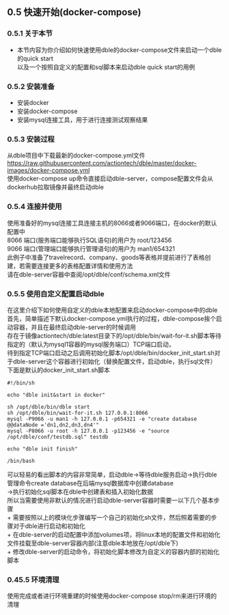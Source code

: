 ## 0.5 快速开始(docker-compose)  
### 0.5.1 关于本节       
 + 本节内容为你介绍如何快速使用dble的docker-compose文件来启动一个dble的quick start  
   以及一个按照自定义的配置和sql脚本来启动dble quick start的用例
 
### 0.5.2 安装准备
 + 安装docker
 + 安装docker-compose
 + 安装mysql连接工具，用于进行连接测试观察结果
### 0.5.3 安装过程
 从dble项目中下载最新的docker-compose.yml文件  
 https://raw.githubusercontent.com/actiontech/dble/master/docker-images/docker-compose.yml  
 使用docker-compose up命令直接启动dble-server，compose配置文件会从dockerhub拉取镜像并最终启动dble
 
### 0.5.4 连接并使用
   使用准备好的mysql连接工具连接主机的8066或者9066端口，在docker的默认配置中  
   8066 端口(服务端口能够执行SQL语句)的用户为 root/123456    
   9066 端口(管理端口能够执行管理语句)的用户为 man1/654321   
   此例子中准备了travelrecord、company、goods等表格并提前进行了表格创建，若需要连接更多的表格配置详情和使用方法  
   请在dble-server容器中查阅/opt/dble/conf/schema.xml文件
   
### 0.5.5 使用自定义配置启动dble
   在这里介绍下如何使用自定义的dble本地配置来启动docker-compose中的dble  
   首先，简单描述下默认docker-compose.yml执行的过程，dble-compose挨个启动容器，并且在最终启动dble-server的时候调用  
   存在于镜像actiontech/dble:latest目录下的/opt/dble/bin/wait-for-it.sh脚本等待指定的（默认为mysql1容器的mysql服务端口）TCP端口启动，  
   待到指定TCP端口启动之后调用初始化脚本/opt/dble/bin/docker_init_start.sh对于dble-server这个容器进行初始化（替换配置文件，启动dble，执行sql文件）  
   下面是默认的docker_init_start.sh脚本  
   ```
#!/bin/sh

echo "dble init&start in docker"

sh /opt/dble/bin/dble start
sh /opt/dble/bin/wait-for-it.sh 127.0.0.1:8066
mysql -P9066 -u man1 -h 127.0.0.1 -p654321 -e "create database @@dataNode ='dn1,dn2,dn3,dn4'"
mysql -P8066 -u root -h 127.0.0.1 -p123456 -e "source /opt/dble/conf/testdb.sql" testdb

echo "dble init finish"

/bin/bash
   ```
   可以轻易的看出脚本的内容非常简单，启动dble->等待dble服务启动->执行dble管理命令create database在后端mysql数据库中创建database   
   ->执行初始化sql脚本在dble中创建表和插入初始化数据  
   所以当需要使用非默认的情况进行启动dble-server容器时需要一以下几个基本步骤   
      + 需要按照以上的模块化步骤编写一个自己的初始化sh文件，然后照着需要的步骤对于dble进行启动和初始化  
      + 在dble-server的启动配置中添加volumes项，将linux本地的配置文件和初始化文件挂载至dble-server容器内部(注意dble本地放在/opt/dble下)  
      + 修改dble-server的启动命令，将初始化脚本修改为自定义的容器内部的初始化脚本  
   
### 0.45.5 环境清理
使用完成或者进行环境重建的时候使用docker-compose stop/rm来进行环境的清理
 
